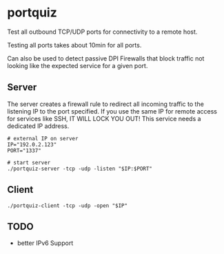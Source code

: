 # portquiz

Test all outbound TCP/UDP ports for connectivity to a remote host.

Testing all ports takes about 10min for all ports.

Can also be used to detect passive DPI Firewalls that block traffic not looking like the expected service for a given port.

## Server

The server creates a firewall rule to redirect all incoming traffic to the listening IP to the port specified. If you use the same IP for remote access for services like SSH, IT WILL LOCK YOU OUT! This service needs a dedicated IP address.

```shell
# external IP on server
IP="192.0.2.123"
PORT="1337"

# start server
./portquiz-server -tcp -udp -listen "$IP:$PORT"
```

## Client

```shell
./portquiz-client -tcp -udp -open "$IP"
```

## TODO

* better IPv6 Support
